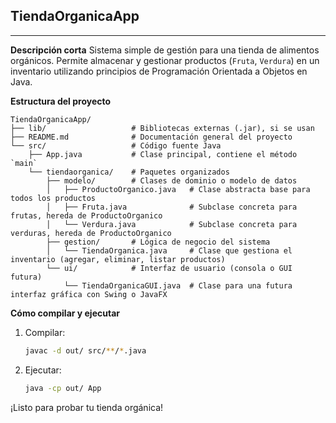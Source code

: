 ## TiendaOrganicaApp
------

**Descripción corta**
Sistema simple de gestión para una tienda de alimentos orgánicos. Permite almacenar y gestionar productos (`Fruta`, `Verdura`) en un inventario utilizando principios de Programación Orientada a Objetos en Java.

**Estructura del proyecto**

```
TiendaOrganicaApp/
├── lib/                   # Bibliotecas externas (.jar), si se usan
├── README.md              # Documentación general del proyecto
└── src/                   # Código fuente Java
    ├── App.java           # Clase principal, contiene el método `main`
    └── tiendaorganica/    # Paquetes organizados
        ├── modelo/        # Clases de dominio o modelo de datos
        │   ├── ProductoOrganico.java   # Clase abstracta base para todos los productos
        │   ├── Fruta.java              # Subclase concreta para frutas, hereda de ProductoOrganico
        │   └── Verdura.java            # Subclase concreta para verduras, hereda de ProductoOrganico
        ├── gestion/       # Lógica de negocio del sistema
        │   └── TiendaOrganica.java     # Clase que gestiona el inventario (agregar, eliminar, listar productos)
        └── ui/            # Interfaz de usuario (consola o GUI futura)
            └── TiendaOrganicaGUI.java  # Clase para una futura interfaz gráfica con Swing o JavaFX
```

**Cómo compilar y ejecutar**

1. Compilar:

   ```bash
   javac -d out/ src/**/*.java
   ```
2. Ejecutar:

   ```bash
   java -cp out/ App
   ```

¡Listo para probar tu tienda orgánica!
